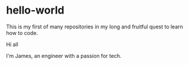 # hello-world
This is my first of many repositories in my long and fruitful quest to learn how to code.

Hi all

I'm James, an engineer with a passion for tech.

